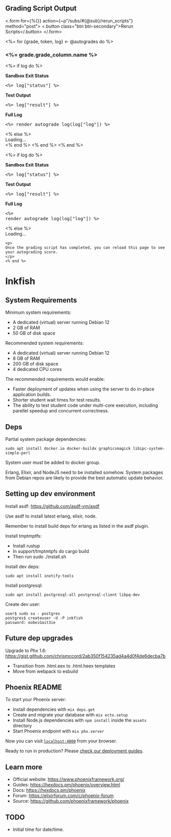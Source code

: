
  <h2>Grading Script Output</h2>

  <.form for={%{}} action={~p"/subs/#{@sub}/rerun_scripts"} method="post">
    <.button class="btn btn-secondary">Rerun Scripts</.button>
  </.form>

  <%= for {grade, token, log} <- @autogrades do %>
  <h3><%= grade.grade_column.name %></h3>
    <%= if log do %>
      <p><strong>Sandbox Exit Status</strong></p>
      <pre><%= log["status"] %></pre>
      <p><strong>Test Output</strong></p>
      <pre><%= log["result"] %></pre>
      <p><strong>Full Log</strong></p>
      <pre><%= render_autograde_log(log["log"]) %></pre>
    <% else %>
      <div id="itty-root"
          data-token={token}
          data-chan="autograde"
          data-uuid={grade.log_uuid}>
        <!-- React component in js/itty.jsx -->
        Loading...
      </div>
    <% end %>
  <% end %>
<% end %>

<%= if log do %>
    <p><strong>Sandbox Exit Status</strong></p>
    <pre><%= log["status"] %></pre>
    <p><strong>Test Output</strong></p>
    <pre><%= log["result"] %></pre>
    <p><strong>Full Log</strong></p>
    <pre><%= render_autograde_log(log["log"]) %></pre>
  <% else %>
    <div id="itty-root"
    data-token={token}
    data-chan="autograde"
    data-uuid={grade.log_uuid}>
    <!-- React component in js/itty.jsx -->
    Loading...
    </div>

    <p>
    Once the grading script has completed, you can reload this page to see
    your autograding score.
    </p>
    <% end %>

# Inkfish

## System Requirements

Minimum system requirements:

- A dedicated (virtual) server running Debian 12
- 2 GB of RAM
- 50 GB of disk space

Recommended system requirements:

- A dedicated (virtual) server running Debian 12
- 8 GB of RAM
- 200 GB of disk space
- 4 dedicated CPU cores

The recommended requirements would enable:

- Faster deployment of updates when using the server to do in-place
   application builds.
- Shorter student wait times for test results.
- The ability to test student code under multi-core execution,
   including parellel speedup and concurrent correctness.

## Deps

Partial system package dependencies:

```
sudo apt install docker.io docker-buildx graphicsmagick libipc-system-simple-perl
```

System user must be added to docker group.

Erlang, Elixir, and NodeJS need to be installed somehow. System
packages from Debian repos are likely to provide the best automatic
update behavior.

## Setting up dev environment

Install asdf: <https://github.com/asdf-vm/asdf>

Use asdf to install latest erlang, elixir, node.

Remember to install build deps for erlang as listed in the asdf plugin.

Install tmptmptfs:

- Install rustup
- In support/tmptmtpfs do cargo build
- Then run sudo ./install.sh

Install dev deps:

```
sudo apt install inotify-tools
```

Install postgresql:

```
sudo apt install postgresql-all postgresql-client libpq-dev
```

Create dev user:

```
user$ sudo su - postgres
postgres$ createuser -d -P inkfish
password: oobeiGait3ie
```

## Future dep upgrades

Upgrade to Phx 1.6: <https://gist.github.com/chrismccord/2ab350f154235ad4a4d0f4de6decba7b>

- Transition from .html.eex to .html.heex templates
- Move from webpack to esbuild

## Phoenix README

To start your Phoenix server:

- Install dependencies with `mix deps.get`
- Create and migrate your database with `mix ecto.setup`
- Install Node.js dependencies with `npm install` inside the `assets` directory
- Start Phoenix endpoint with `mix phx.server`

Now you can visit [`localhost:4000`](http://localhost:4000) from your browser.

Ready to run in production? Please [check our deployment guides](https://hexdocs.pm/phoenix/deployment.html).

## Learn more

- Official website: <https://www.phoenixframework.org/>
- Guides: <https://hexdocs.pm/phoenix/overview.html>
- Docs: <https://hexdocs.pm/phoenix>
- Forum: <https://elixirforum.com/c/phoenix-forum>
- Source: <https://github.com/phoenixframework/phoenix>

## TODO

- Initial time for date/time.
